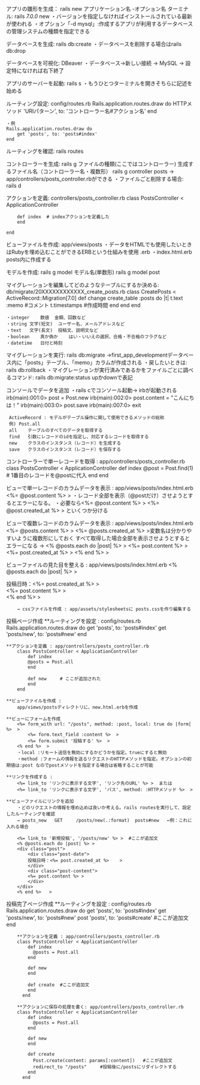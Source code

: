 アプリの雛形を生成： rails new アプリケーション名 -オプション名
    ターミナル: rails _7.0.0_  new 
    ・バージョンを指定しなければインストールされている最新が使われる
    ・オプション「-d mysql」:作成するアプリが利用するデータベースの管理システムの種類を指定できる


データベースを生成: rails db:create
    ・データベースを削除する場合はrails db:drop


データベースを可視化: DBeaver
    ・データベース→新しい接続 → MySQL → 設定特になければ右下終了


アプリのサーバーを起動: rails s
    ・もうひとつターミナルを開きそちらに記述を始める


ルーティング設定: config/routes.rb
    Rails.application.routes.draw do
        HTTPメソッド 'URIパターン', to: 'コントローラー名#アクション名'
    end

    ・例
    Rails.application.routes.draw do
        get 'posts', to: 'posts#index'
    end


ルーティングを確認: rails routes


コントローラーを生成: rails g ファイルの種類(ここではコントローラー) 生成するファイル名（コントローラー名・複数形）
    rails g controller posts
    →  app/controllers/posts_controller.rbができる
    ・ファイルごと削除する場合: rails d


アクションを定義: controllers/posts_controller.rb
    class PostsController < ApplicationController

        def index  # indexアクションを定義した
        end
   
    end

ビューファイルを作成: app/views/posts
    ・データをHTMLでも使用したいときはRubyを埋め込むことができるERBという仕組みを使用 .erb
    ・index.html.erb  posts内に作成する

モデルを作成: rails g model モデル名(単数形)
    rails g model post

マイグレーションを編集してどのようなテーブルにするか決める:
  db/migrate/20XXXXXXXXXXXX_create_posts.rb
    class CreatePosts < ActiveRecord::Migration[7.0]
        def change
        create_table :posts do |t|
         t.text :memo #コメント
         t.timestamps #作成時間
         end
        end 
     end

    ・integer	数値	金額、回数など
    ・string	文字(短文)	ユーザー名、メールアドレスなど
    ・text	文字(長文)	投稿文、説明文など
    ・boolean	真か偽か	はい・いいえの選択、合格・不合格のフラグなど
    ・datetime	日付と時刻


マイグレーションを実行: rails db:migrate
     →first_app_developmentデータベース内に「posts」テーブル、「memo」カラムが作成される
     ・戻したいときは: rails db:rollback
     ・マイグレーションが実行済みであるかをファイルごとに調べるコマンド:
       rails db:migrate:status  upかdownで表記


コンソールでデータを追加
     ・rails cでコンソール起動→ irbが起動される
     irb(main):001:0> post = Post.new
     irb(main):002:0> post.content = "こんにちは！"
     irb(main):003:0> post.save
     irb(main):007:0> exit

     ActiveRecord : モデルがテーブル操作に関して使用できるメソッドの総称
     例) Post.all
     all	テーブルのすべてのデータを取得する
     find	引数にレコードのidを指定し、対応するレコードを取得する
     new	クラスのインスタンス（レコード）を生成する
     save	クラスのインスタンス（レコード）を保存する

コントローラーで単一レコードを取得 : app/controllers/posts_controller.rb
    class PostsController < ApplicationController
        def index
        @post = Post.find(1)  # 1番目のレコードを@postに代入
        end
    end

ビューで単一レコードのカラムデータを表示 : app/views/posts/index.html.erb
    <%= @post.content %>      >
    ・レコード全部を表示（@postだけ）させようとするとエラーになる。
    ・必要なら<%= @post.content %>   >
             <%= @post.created_at %>   >  といくつか分ける

ビューで複数レコードのカラムデータを表示 : app/views/posts/index.html.erb
        <%= @posts.content %>  >
        <%= @posts.created_at %>  >変数名は分かりやすいように複数形にしておく
        すべて取得した場合全部を表示させようとするとエラーになる
        → <% @posts.each do |post| %>  >
            <%= post.content %>  >
            <%= post.created_at %>  >
            <% end %>  >


ビューファイルの見た目を整える : app/views/posts/index.html.erb
        <% @posts.each do |post| %>  >
            <div class="post">
            <div class="post-date">
                投稿日時：<%= post.created_at %>  >
            </div>
            <div class="post-content">
                <%= post.content %>  >
            </div>
            </div>
        <% end %>  >

        → cssファイルを作成 : app/assets/stylesheetsに posts.cssを作り編集する


投稿ページ作成
    **ルーティングを設定 : config/routes.rb
        Rails.application.routes.draw do
            get 'posts', to: 'posts#index'
            get 'posts/new', to: 'posts#new'
        end

    **アクションを定義 : app/controllers/posts_controller.rb
        class PostsController < ApplicationController
            def index
            @posts = Post.all
            end
        
            def new     # ここが追加された
            end
        end

    **ビューファイルを作成 :
        app/views/postsディレクトリに、new.html.erbを作成

    **ビューにフォームを作成
        <%= form_with url: "/posts", method: :post, local: true do |form| %>  >
            <%= form.text_field :content %>  >
            <%= form.submit '投稿する' %>  >
        <% end %>  >
        ・local :リモート送信を無効にするかどうかを指定。trueにすると無効
        ・method :フォームの情報を送るリクエストのHTTPメソッドを指定。オプションの初期値は:post なのでpostメソッドを指定する場合は省略することが可能

    **リンクを作成する : 
        <%= link_to 'リンクに表示する文字', 'リンク先のURL' %> >  または
        <%= link_to 'リンクに表示する文字', 'パス', method: :HTTPメソッド %>  >

    **ビューファイルにリンクを追加
        ・どのリクエストの情報を埋め込めば良いか考える。rails routesを実行して、設定したルーティングを確認
        → posts_new   GET     /posts/new(.:format)  posts#new   ←例：これに入れる場合
        
        <%= link_to '新規投稿', '/posts/new' %> >  #ここが追加文
        <% @posts.each do |post| %> >
        <div class="post">
            <div class="post-date">
            投稿日時：<%= post.created_at %>    >
            </div>
            <div class="post-content">
            <%= post.content %> >
            </div>
        </div>
        <% end %>   >


投稿完了ページ作成
        **ルーティングを設定 : config/routes.rb
        Rails.application.routes.draw do
            get 'posts', to: 'posts#index'
            get 'posts/new', to: 'posts#new'
            post 'posts', to: 'posts#create'  #ここが追加文
        end

        **アクションを定義 : app/controllers/posts_controller.rb
        class PostsController < ApplicationController
            def index
              @posts = Post.all
            end
          
            def new
            end
          
            def create  #ここが追加文
            end
          end

        **アクションに保存の処理を書く: app/controllers/posts_controller.rb
        class PostsController < ApplicationController
            def index
              @posts = Post.all
            end
          
            def new
            end
          
            def create
              Post.create(content: params[:content])   #ここが追加文
              redirect_to "/posts"     #投稿後に/postsにリダイレクトする
            end
          end
